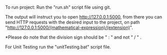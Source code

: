 To run project:
Run the "run.sh" script file using git.

The output will instruct you to open http://127.0.0.1:5000, from there you can send HTTP requests with the desired input to the project, on path "http://127.0.0.1:5000/(mathematical-expression)/(extension)".

*Please do note that the division sign should be " : " and not " / " .

For Unit Testing run the "unitTesting.bat" script file.